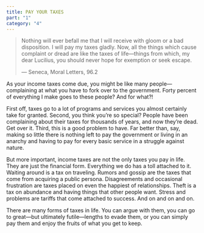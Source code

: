 ```yaml
---
title: PAY YOUR TAXES
part: "1"
category: "4"
---
```


> Nothing will ever befall me that I will receive with gloom or a bad disposition. I will pay my taxes gladly. Now, all the things which cause complaint or dread are like the taxes of life—things from which, my dear Lucilius, you should never hope for exemption or seek escape.
>
> — Seneca, Moral Letters, 96.2

As your income taxes come due, you might be like many people—complaining at what you have to fork over to the government. Forty percent of everything I make goes to these people? And for what?!

First off, taxes go to a lot of programs and services you almost certainly take for granted. Second, you think you’re so special? People have been complaining about their taxes for thousands of years, and now they’re dead. Get over it. Third, this is a good problem to have. Far better than, say, making so little there is nothing left to pay the government or living in an anarchy and having to pay for every basic service in a struggle against nature.

But more important, income taxes are not the only taxes you pay in life. They are just the financial form. Everything we do has a toll attached to it. Waiting around is a tax on traveling. Rumors and gossip are the taxes that come from acquiring a public persona. Disagreements and occasional frustration are taxes placed on even the happiest of relationships. Theft is a tax on abundance and having things that other people want. Stress and problems are tariffs that come attached to success. And on and on and on.

There are many forms of taxes in life. You can argue with them, you can go to great—but ultimately futile—lengths to evade them, or you can simply pay them and enjoy the fruits of what you get to keep.
